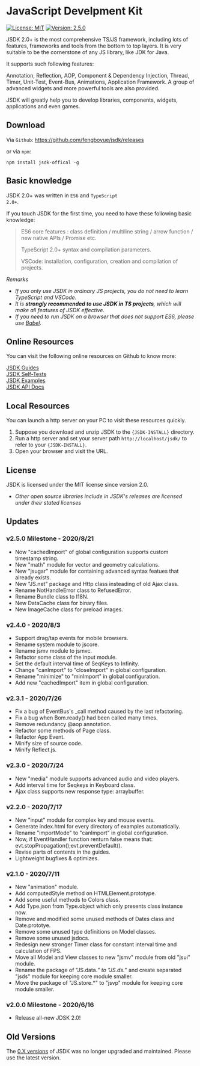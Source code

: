 # JavaScript Develpment Kit
<p>
    <a href="https://www.mit-license.org/" target="_blank">
        <img
        src="https://img.shields.io/badge/license-MIT-blue"
        alt="License: MIT"></a>
    <a href="#">
        <img
        src="https://img.shields.io/badge/version-v2.5.0-brightgreen"
        alt="Version: 2.5.0"></a>
</p>

JSDK 2.0+ is the most comprehensive TS/JS framework, including lots of features, frameworks and tools from the bottom to top layers. It is very suitable to be the cornerstone of any JS library, like JDK for Java.

It supports such following features:
<p class="warn">
Annotation, Reflection, AOP, Component & Dependency Injection, Thread, Timer, Unit-Test, Event-Bus, Animations, Application Framework. A group of advanced widgets and more powerful tools are also provided.
</p>

JSDK will greatly help you to develop libraries, components, widgets, applications and even games.

## Download
Via <code>Github</code>: https://github.com/fengboyue/jsdk/releases

or via <code>npm</code>:
```shell
npm install jsdk-offical -g
```

## Basic knowledge 
JSDK 2.0+ was written in <code>ES6</code> and <code>TypeScript 2.0+</code>.

If you touch JSDK for the first time, you need to have these following basic knowledge:
> ES6 core features : class definition / multiline string / arrow function / new native APIs / Promise etc.
>
> TypeScript 2.0+ syntax and compilation parameters.
>
> VSCode: installation, configuration, creation and compilation of projects.

*Remarks*
* *If you only use JSDK in ordinary JS projects, you do not need to learn TypeScript and VSCode.*
* *It is <b>strongly recommended to use JSDK in TS projects</b>, which will make all features of JSDK effective.*
* *If you need to run JSDK on a browser that does not support ES6, please use [Babel](https://babeljs.io/docs/en/).*

## Online Resources 
You can visit the following online resources on Github to know more:
<p class="warn">
<a href="https://fengboyue.github.io/jsdk/docs/#/en/quick" target="_blank">JSDK Guides</a>
<br>
<a href="https://fengboyue.github.io/jsdk/tests" target="_blank">JSDK Self-Tests</a>
<br>
<a href="https://fengboyue.github.io/jsdk/examples" target="_blank">JSDK Examples</a>
<br>
<a href="https://fengboyue.github.io/jsdk/api" target="_blank">JSDK API Docs</a>
</p>

## Local Resources
You can launch a http server on your PC to visit these resources quickly.
1. Suppose you download and unzip JSDK to the <code>{JSDK-INSTALL}</code> directory.
2. Run a http server and set your server path <code>http://localhost/jsdk/</code> to refer to your <code>{JSDK-INSTALL}</code>.
3. Open your browser and visit the URL.

## License
JSDK is licensed under the MIT license since version 2.0.
* *Other open source libraries include in JSDK's releases are licensed under their stated licenses*

## Updates

### v2.5.0 Milestone - 2020/8/21
- Now "cachedImport" of global configuration supports custom timestamp string.
- New "math" module for vector and geometry calculations.
- New "jsugar" module for containing advanced syntax featues that already exists.
- New "JS.net" package and Http class insteading of old Ajax class.
- Rename NotHandleError class to RefusedError.
- Rename Bundle class to I18N.
- New DataCache class for binary files.
- New ImageCache class for preload images.

### v2.4.0 - 2020/8/3
- Support drag/tap events for mobile browsers.
- Rename system module to jscore.
- Rename jsmv module to jsmvc.
- Refactor some class of the input module.
- Set the default interval time of SeqKeys to Infinity.
- Change "canImport" to "closeImport" in global configuration.
- Rename "minimize" to "minImport" in global configuration.
- Add new "cachedImport" item in global configuration.

### v2.3.1 - 2020/7/26
- Fix a bug of EventBus's _call method caused by the last refactoring.
- Fix a bug when Bom.ready() had been called many times.
- Remove redundancy @aop annotation.
- Refactor some methods of Page class.
- Refactor App Event.
- Minify size of source code.
- Minify Reflect.js.

### v2.3.0 - 2020/7/24
- New "media" module supports advanced audio and video players.
- Add interval time for Seqkeys in Keyboard class.
- Ajax class supports new response type: arraybuffer.

### v2.2.0 - 2020/7/17
- New "input" module for complex key and mouse events.
- Generate index.html for every directory of examples automatically.
- Rename "importMode" to "canImport" in global configuration.
- Now, if EventHandler function renturn false means that: evt.stopPropagation();evt.preventDefault().
- Revise parts of contents in the guides.
- Lightweight bugfixes & optimizes.

### v2.1.0 - 2020/7/11
- New "animation" module.
- Add computedStyle method on HTMLElement.prototype.
- Add some useful methods to Colors class.
- Add Type.json from Type.object which only presents class instance now.
- Remove and modified some unused methods of Dates class and Date.prototye.
- Remove some unused type definitions on Model classes.
- Remove some unused jsdocs.
- Redesign new stronger Timer class for constant interval time and calculation of FPS.
- Move all Model and View classes to new "jsmv" module from old "jsui" module.
- Rename the package of "JS.data.*" to "JS.ds.*" and create separated "jsds" module for keeping core module smaller.
- Move the package of "JS.store.*" to "jsvp" module for keeping core module smaller.

### v2.0.0 Milestone - 2020/6/16
- Release all-new JDSK 2.0!

## Old Versions
The <a href="https://github.com/fengboyue/jsdk-0.x" target="_blank">
0.X versions</a> of JSDK was no longer upgraded and maintained. Please use the latest version.